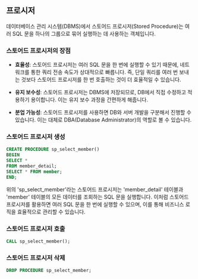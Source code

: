 ## 프로시저

데이터베이스 관리 시스템(DBMS)에서 스토어드 프로시저(Stored Procedure)는 여러 SQL 문을 하나의 그룹으로 묶어 실행하는 데 사용하는 객체입니다.

### 스토어드 프로시저의 장점

- **효율성**: 스토어드 프로시저는 여러 SQL 문을 한 번에 실행할 수 있기 때문에, 네트워크를 통한 쿼리 전송 속도가 상대적으로 빠릅니다. 즉, 단일 쿼리를 여러 번 보내는 것보다 스토어드 프로시저를 한 번 호출하는 것이 더 효율적일 수 있습니다.

- **유지 보수성**: 스토어드 프로시저는 DBMS에 저장되므로, DB에서 직접 수정하고 적용하기 용이합니다. 이는 유지 보수 과정을 간편하게 해줍니다. 

- **분업 가능성**: 스토어드 프로시저를 사용하면 DB와 서버 개발을 구분해서 진행할 수 있습니다. 이는 대체로 DBA(Database Administrator)의 역할로 볼 수 있습니다.

### 스토어드 프로시저 생성

```sql
CREATE PROCEDURE sp_select_member()
BEGIN 
SELECT *
FROM member_detail;
SELECT * FROM member;
END;
```

위의 'sp_select_member'라는 스토어드 프로시저는 'member_detail' 테이블과 'member' 테이블의 모든 데이터를 조회하는 SQL 문을 실행합니다. 이처럼 스토어드 프로시저를 활용하면 여러 SQL 문을 한 번에 실행할 수 있으며, 이를 통해 비즈니스 로직을 효율적으로 관리할 수 있습니다.

### 스토어드 프로시저 호출

```sql
CALL sp_select_member();
```

### 스토어드 프로시저 삭제

```sql
DROP PROCEDURE sp_select_member;
```
